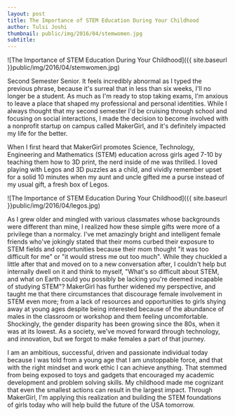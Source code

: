 ```yaml
---
layout: post
title: The Importance of STEM Education During Your Childhood
author: Tulsi Joshi
thumbnail: public/img/2016/04/stemwomen.jpg
subtitle:
---
```


![The Importance of STEM Education During Your Childhood]({{ site.baseurl }}public/img/2016/04/stemwomen.jpg)

Second Semester Senior. It feels incredibly abnormal as I typed the previous phrase, because it's surreal that in less than six weeks, I'll no longer be a student. As much as I'm ready to stop taking exams, I'm anxious to leave a place that shaped my professional and personal identities. While I always thought that my second semester I'd be cruising through school and focusing on social interactions, I made the decision to become involved with a nonprofit startup on campus called MakerGirl, and it's definitely impacted my life for the better.

When I first heard that MakerGirl promotes Science, Technology, Engineering and Mathematics (STEM) education across girls aged 7-10 by teaching them how to 3D print, the nerd inside of me was thrilled. I loved playing with Legos and 3D puzzles as a child, and vividly remember upset for a solid 10 minutes when my aunt and uncle gifted me a purse instead of my usual gift, a fresh box of Legos.

![The Importance of STEM Education During Your Childhood]({{ site.baseurl }}public/img/2016/04/legos.jpg)

As I grew older and mingled with various classmates whose backgrounds were different than mine, I realized how these simple gifts were more of a privilege than a normalcy. I've met amazingly bright and intelligent female friends who've jokingly stated that their moms curbed their exposure to STEM fields and opportunities because their mom thought "it was too difficult for me" or "it would stress me out too much". While they chuckled a little after that and moved on to a new conversation after, I couldn't help but internally dwell on it and think to myself, "What's so difficult about STEM, and what on Earth could you possibly be lacking you're deemed incapable of studying STEM"? MakerGirl has further widened my perspective, and taught me that there circumstances that discourage female involvement in STEM even more; from a lack of resources and opportunities to girls shying away at young ages despite being interested because of the abundance of males in the classroom or workshop and them feeling uncomfortable. Shockingly, the gender disparity has been growing since the 80s, when it was at its lowest. As a society, we've moved forward through technology, and innovation, but we forgot to make females a part of that journey.

I am an ambitious, successful, driven and passionate individual today because I was told from a young age that I am unstoppable force, and that with the right mindset and work ethic I can achieve anything. That stemmed from being exposed to toys and gadgets that encouraged my academic development and problem solving skills. My childhood made me cognizant that even the smallest actions can result in the largest impact. Through MakerGirl, I'm applying this realization and building the STEM foundations of girls today who will help build the future of the USA tomorrow.
